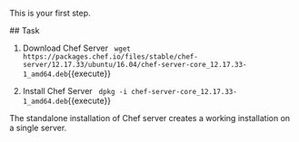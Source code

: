 This is your first step.

## Task

1. Download Chef Server
`
wget https://packages.chef.io/files/stable/chef-server/12.17.33/ubuntu/16.04/chef-server-core_12.17.33-1_amd64.deb`{{execute}}

2. Install Chef Server
`
dpkg -i chef-server-core_12.17.33-1_amd64.deb`{{execute}}

The standalone installation of Chef server creates a working installation on a single server.

